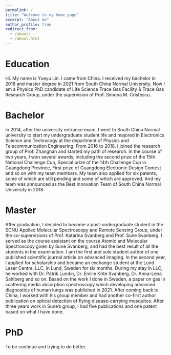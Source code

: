 ```yaml
---
permalink: /
title: "Welcome to my home page"
excerpt: "About me"
author_profile: true
redirect_from: 
  - /about/
  - /about.html
---
```



Education
======
Hi. My name is Yueyu Lin. I came from China. I received my bachelor in 2018 and master degree in 2021 from South China Normal University. Now I am a Physics PhD candidate of Life Science Trace Gas Facility & Trace Gas Research Group, under the supervision of Prof. Simona M. Cristescu.

Bachelor
======
In 2014, after the university entrance exam, I went to South China Normal university to start my undergraduate student life and majored in Electronics Science and Technology at the department of Physics and Telecommunication Engineering. From 2016 to 2018, I joined the research group of Prof. Zhanghan and started my path of research. In the course of two years, I won several awards, including the second prize of the 15th National Challenge Cup, Special prize of the 14th Challenge Cup in Guangdong Province, First prize of Guangdong Electronic Design Contest and so on with my team members. My team also applied for six patents, some of which are still pending and some of which are approved. And my team was announced as the Best Innovation Team of South China Normal University in 2018.

Master
======
After graduation, I decided to become a post-undergraduate student in the SCNU Applied Molecular Spectroscopy and Remote Sensing Group, under the co-supervisions of Prof. Katarina Svanberg and Prof. Sune Svanberg. I served as the course assistant on the course Atomic and Molecular Spectroscopy given by Sune Svanberg, and had the best result of all the students in the examination. I am the first and sole student author of one published scientific journal article on advanced imaging. In the second year, I applied for scholarship and became an exchange student at the Lund Laser Centre, LLC, in Lund, Sweden for six months. During my stay in LLC, he worked with Dr. Patrik Lundin, Dr. Emilie Krite Svanberg, Dr. Anna-Lena Sahlberg and so on. Based on the work I done in Sweden, a paper on gas in scattering media absorption spectroscopy which developing advanced diagnostics of human lungs was published in 2021. After coming back to China, I worked with his group member and had another co-first author publication on optical detection of flying disease-carrying mosquitos. After three years work in Sune’s group, I had five publications and one patent based on what I have done.

PhD
======
To be continue and trying to do better.

